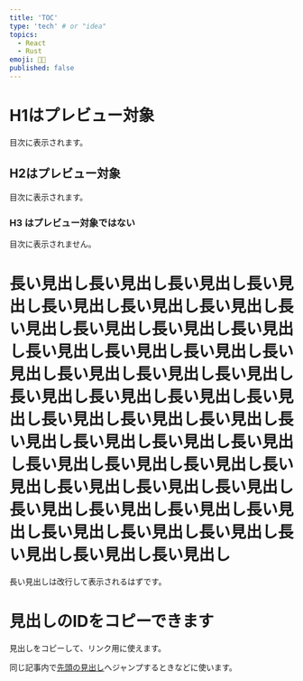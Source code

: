 ```yaml
---
title: 'TOC'
type: 'tech' # or "idea"
topics:
  - React
  - Rust
emoji: 👩‍💻
published: false
---
```


# H1はプレビュー対象

目次に表示されます。

## H2はプレビュー対象

目次に表示されます。

### H3 はプレビュー対象ではない

目次に表示されません。

# 長い見出し長い見出し長い見出し長い見出し長い見出し長い見出し長い見出し長い見出し長い見出し長い見出し長い見出し長い見出し長い見出し長い見出し長い見出し長い見出し長い見出し長い見出し長い見出し長い見出し長い見出し長い見出し長い見出し長い見出し長い見出し長い見出し長い見出し長い見出し長い見出し長い見出し長い見出し長い見出し長い見出し長い見出し長い見出し長い見出し長い見出し長い見出し長い見出し長い見出し長い見出し長い見出し長い見出し長い見出し長い見出し長い見出し

長い見出しは改行して表示されるはずです。

# 見出しのIDをコピーできます

見出しをコピーして、リンク用に使えます。

同じ記事内で[先頭の見出し](#h1%E3%81%AF%E3%83%97%E3%83%AC%E3%83%93%E3%83%A5%E3%83%BC%E5%AF%BE%E8%B1%A1)へジャンプするときなどに使います。